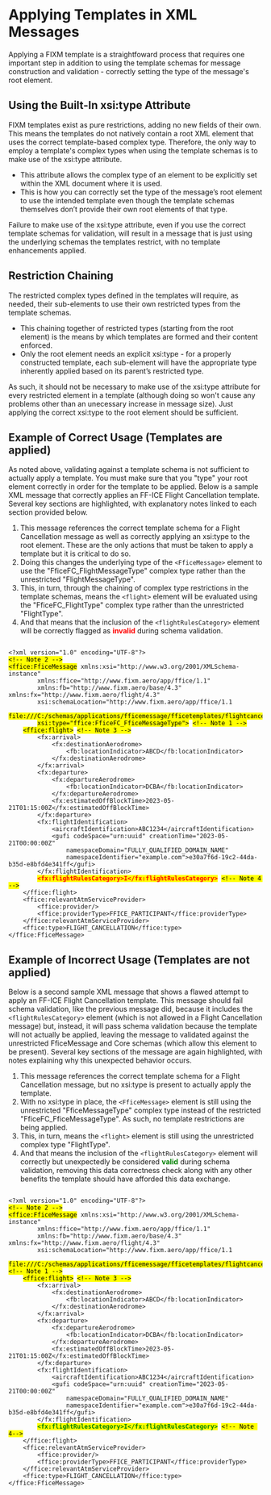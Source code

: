 # Applying Templates in XML Messages

Applying a FIXM template is a straightfoward process that requires one important step in addition to using the template schemas for message construction and validation - correctly setting the type of the message's root element.

## Using the Built-In xsi:type Attribute

FIXM templates exist as pure restrictions, adding no new fields of their own.  This means the templates do not natively contain a root XML element that uses the correct template-based complex type.  Therefore, the only way to employ a template's complex types when using the template schemas is to make use of the xsi:type attribute.  

- This attribute allows the complex type of an element to be explicitly set within the XML document where it is used.
- This is how you can correctly set the type of the message’s root element to use the intended template even though the template schemas themselves don’t provide their own root elements of that type.

Failure to make use of the xsi:type attribute, even if you use the correct template schemas for validation, will result in a message that is just using the underlying schemas the templates restrict, with no template enhancements applied.

## Restriction Chaining

The restricted complex types defined in the templates will require, as needed, their sub-elements to use their own restricted types from the template schemas.

- This chaining together of restricted types (starting from the root element) is the means by which templates are formed and their content enforced.
- Only the root element needs an explicit xsi:type - for a properly constructed template, each sub-element will have the appropriate type inherently applied based on its parent’s restricted type.

As such, it should not be necessary to make use of the xsi:type attribute for every restricted element in a template (although doing so won't cause any problems other than an unecessary increase in message size).  Just applying the correct xsi:type to the root element should be sufficient.

## Example of Correct Usage (Templates are applied)

As noted above, validating against a template schema is not sufficient to actually apply a template.  You must make sure that you "type" your root element correctly in order for the template to be applied.  Below is a sample XML message that correctly applies an FF-ICE Flight Cancellation template.  Several key sections are highlighted, with explanatory notes linked to each section provided below.

1. This message references the correct template schema for a Flight Cancellation message as well as correctly applying an xsi:type to the root element.  These are the only actions that must be taken to apply a template but it is critical to do so.
2. Doing this changes the underlying type of the `<FficeMessage>` element to use the "FficeFC_FlightMessageType" complex type rather than the unrestricted "FlightMessageType".
3. This, in turn, through the chaining of complex type restrictions in the template schemas, means the `<flight>` element will be evaluated using the "FficeFC_FlightType" complex type rather than the unrestricted "FlightType".
4. And that means that the inclusion of the `<flightRulesCategory>` element will be correctly flagged as <b style='color:red'>invalid</b> during schema validation.

<pre><code class="language-xml">
&lt;?xml version="1.0" encoding="UTF-8"?&gt;
<mark>&lt;!-- Note 2 --&gt;</mark>
<mark>&lt;ffice:FficeMessage</mark> xmlns:xsi="http://www.w3.org/2001/XMLSchema-instance" 
        xmlns:ffice="http://www.fixm.aero/app/ffice/1.1" 
        xmlns:fb="http://www.fixm.aero/base/4.3" xmlns:fx="http://www.fixm.aero/flight/4.3" 
        xsi:schemaLocation="http://www.fixm.aero/app/ffice/1.1 
            <mark>file:///C:/schemas/applications/fficemessage/fficetemplates/flightcancellation/FlightCancellation.xsd"</mark>
        <mark>xsi:type="ffice:FficeFC_FficeMessageType"&gt;</mark> <mark>&lt;!-- Note 1 --&gt;</mark>
    <mark>&lt;ffice:flight&gt;</mark> <mark>&lt;!-- Note 3 --&gt;</mark>
        &lt;fx:arrival&gt;
            &lt;fx:destinationAerodrome&gt;
                &lt;fb:locationIndicator&gt;ABCD&lt;/fb:locationIndicator&gt;
            &lt;/fx:destinationAerodrome&gt;
        &lt;/fx:arrival&gt;
        &lt;fx:departure&gt;
            &lt;fx:departureAerodrome&gt;
                &lt;fb:locationIndicator&gt;DCBA&lt;/fb:locationIndicator&gt;
            &lt;/fx:departureAerodrome&gt;
            &lt;fx:estimatedOffBlockTime&gt;2023-05-21T01:15:00Z&lt;/fx:estimatedOffBlockTime&gt;
        &lt;/fx:departure&gt;
        &lt;fx:flightIdentification&gt;
            &lt;aircraftIdentification&gt;ABC1234&lt;/aircraftIdentification&gt;
            &lt;gufi codeSpace="urn:uuid" creationTime="2023-05-21T00:00:00Z" 
                namespaceDomain="FULLY_QUALIFIED_DOMAIN_NAME" 
                namespaceIdentifier="example.com"&gt;e30a7f6d-19c2-44da-b35d-e8bfd4e341ff&lt;/gufi&gt;
        &lt;/fx:flightIdentification&gt;
        <mark style='color:red'><b>&lt;fx:flightRulesCategory&gt;I&lt;/fx:flightRulesCategory&gt;</b></mark> <mark>&lt;!-- Note 4 --&gt;</mark>
    &lt;/ffice:flight&gt;
    &lt;ffice:relevantAtmServiceProvider&gt;
        &lt;ffice:provider/&gt;
        &lt;ffice:providerType&gt;FFICE_PARTICIPANT&lt;/ffice:providerType&gt;
    &lt;/ffice:relevantAtmServiceProvider&gt;
    &lt;ffice:type&gt;FLIGHT_CANCELLATION&lt;/ffice:type&gt;
&lt;/ffice:FficeMessage&gt;
</code></pre>

## Example of Incorrect Usage (Templates are not applied)

Below is a second sample XML message that shows a flawed attempt to apply an FF-ICE Flight Cancellation template. This message should fail schema validation, like the previous message did, because it includes the `<flightRulesCategory>` element (which is not allowed in a Flight Cancellation message) but, instead, it will pass schema validation because the template will not actually be applied, leaving the message to validated against the unrestricted FficeMessage and Core schemas (which allow this element to be present).  Several key sections of the message are again highlighted, with notes explaining why this unexpected behavior occurs.

1. This message references the correct template schema for a Flight Cancellation message, but no xsi:type is present to actually apply the template.
2. With no xsi:type in place, the `<FficeMessage>` element is still using the unrestricted "FficeMessageType" complex type instead of the restricted "FficeFC_FficeMessageType".  As such, no template restrictions are being applied.
3. This, in turn, means the `<flight>` element is still using the unrestricted complex type "FlightType".
4. And that means the inclusion of the `<flightRulesCategory>` element will correctly but unexpectedly be considered <b style='color:green'>valid</b> during schema validation, removing this data correctness check along with any other benefits the template should have afforded this data exchange.

<pre><code class="language-xml">
&lt;?xml version="1.0" encoding="UTF-8"?&gt;
<mark>&lt;!-- Note 2 --&gt;</mark>
<mark>&lt;ffice:FficeMessage</mark> xmlns:xsi="http://www.w3.org/2001/XMLSchema-instance" 
        xmlns:ffice="http://www.fixm.aero/app/ffice/1.1" 
        xmlns:fb="http://www.fixm.aero/base/4.3" xmlns:fx="http://www.fixm.aero/flight/4.3" 
        xsi:schemaLocation="http://www.fixm.aero/app/ffice/1.1 
            <mark>file:///C:/schemas/applications/fficemessage/fficetemplates/flightcancellation/FlightCancellation.xsd"</mark>&gt; <mark>&lt;!-- Note 1 --&gt;</mark>
    <mark>&lt;ffice:flight&gt;</mark> <mark>&lt;!-- Note 3 --&gt;</mark>
        &lt;fx:arrival&gt;
            &lt;fx:destinationAerodrome&gt;
                &lt;fb:locationIndicator&gt;ABCD&lt;/fb:locationIndicator&gt;
            &lt;/fx:destinationAerodrome&gt;
        &lt;/fx:arrival&gt;
        &lt;fx:departure&gt;
            &lt;fx:departureAerodrome&gt;
                &lt;fb:locationIndicator&gt;DCBA&lt;/fb:locationIndicator&gt;
            &lt;/fx:departureAerodrome&gt;
            &lt;fx:estimatedOffBlockTime&gt;2023-05-21T01:15:00Z&lt;/fx:estimatedOffBlockTime&gt;
        &lt;/fx:departure&gt;
        &lt;fx:flightIdentification&gt;
            &lt;aircraftIdentification&gt;ABC1234&lt;/aircraftIdentification&gt;
            &lt;gufi codeSpace="urn:uuid" creationTime="2023-05-21T00:00:00Z" 
                namespaceDomain="FULLY_QUALIFIED_DOMAIN_NAME" 
                namespaceIdentifier="example.com"&gt;e30a7f6d-19c2-44da-b35d-e8bfd4e341ff&lt;/gufi&gt;
        &lt;/fx:flightIdentification&gt;
        <mark style='color:green'><b>&lt;fx:flightRulesCategory&gt;I&lt;/fx:flightRulesCategory&gt;</b></mark> <mark>&lt;!-- Note 4--&gt;</mark>
    &lt;/ffice:flight&gt;
    &lt;ffice:relevantAtmServiceProvider&gt;
        &lt;ffice:provider/&gt;
        &lt;ffice:providerType&gt;FFICE_PARTICIPANT&lt;/ffice:providerType&gt;
    &lt;/ffice:relevantAtmServiceProvider&gt;
    &lt;ffice:type&gt;FLIGHT_CANCELLATION&lt;/ffice:type&gt;
&lt;/ffice:FficeMessage&gt;
</code></pre>
